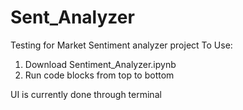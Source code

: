 # Sent_Analyzer
Testing for Market Sentiment analyzer project
To Use:
1. Download Sentiment_Analyzer.ipynb
2. Run code blocks from top to bottom

UI is currently done through terminal
